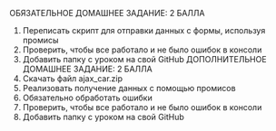 ОБЯЗАТЕЛЬНОЕ ДОМАШНЕЕ ЗАДАНИЕ: 2 БАЛЛА
1) Переписать скрипт для отправки данных с формы, используя промисы
2) Проверить, чтобы все работало и не было ошибок в консоли
3) Добавить папку с уроком на свой GitHub
ДОПОЛНИТЕЛЬНОЕ ДОМАШНЕЕ ЗАДАНИЕ: 2 БАЛЛА
1) Скачать файл ajax_car.zip
2) Реализовать получение данных с помощью промисов
3) Обязательно обработать ошибки
4) Проверить, чтобы все работало и не было ошибок в консоли
5) Добавить папку с уроком на свой GitHub

